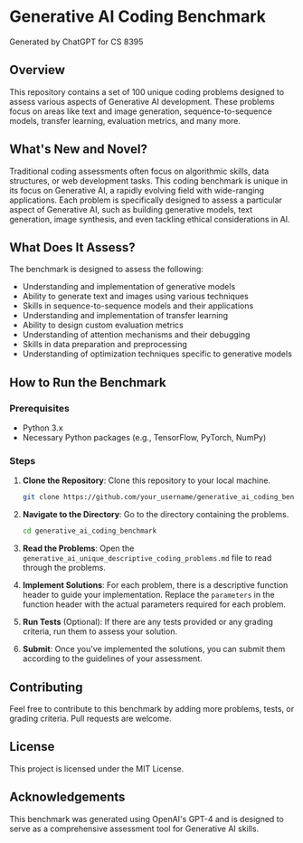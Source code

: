 # Generative AI Coding Benchmark
Generated by ChatGPT for CS 8395
## Overview

This repository contains a set of 100 unique coding problems designed to assess various aspects of Generative AI development. These problems focus on areas like text and image generation, sequence-to-sequence models, transfer learning, evaluation metrics, and many more.

## What's New and Novel?

Traditional coding assessments often focus on algorithmic skills, data structures, or web development tasks. This coding benchmark is unique in its focus on Generative AI, a rapidly evolving field with wide-ranging applications. Each problem is specifically designed to assess a particular aspect of Generative AI, such as building generative models, text generation, image synthesis, and even tackling ethical considerations in AI.

## What Does It Assess?

The benchmark is designed to assess the following:

- Understanding and implementation of generative models
- Ability to generate text and images using various techniques
- Skills in sequence-to-sequence models and their applications
- Understanding and implementation of transfer learning
- Ability to design custom evaluation metrics
- Understanding of attention mechanisms and their debugging
- Skills in data preparation and preprocessing
- Understanding of optimization techniques specific to generative models

## How to Run the Benchmark

### Prerequisites

- Python 3.x
- Necessary Python packages (e.g., TensorFlow, PyTorch, NumPy)

### Steps

1. **Clone the Repository**: Clone this repository to your local machine.

    ```bash
    git clone https://github.com/your_username/generative_ai_coding_benchmark.git
    ```

2. **Navigate to the Directory**: Go to the directory containing the problems.

    ```bash
    cd generative_ai_coding_benchmark
    ```

3. **Read the Problems**: Open the `generative_ai_unique_descriptive_coding_problems.md` file to read through the problems.

4. **Implement Solutions**: For each problem, there is a descriptive function header to guide your implementation. Replace the `parameters` in the function header with the actual parameters required for each problem.

5. **Run Tests** (Optional): If there are any tests provided or any grading criteria, run them to assess your solution.

6. **Submit**: Once you've implemented the solutions, you can submit them according to the guidelines of your assessment.

## Contributing

Feel free to contribute to this benchmark by adding more problems, tests, or grading criteria. Pull requests are welcome.

## License

This project is licensed under the MIT License.

## Acknowledgements

This benchmark was generated using OpenAI's GPT-4 and is designed to serve as a comprehensive assessment tool for Generative AI skills.
